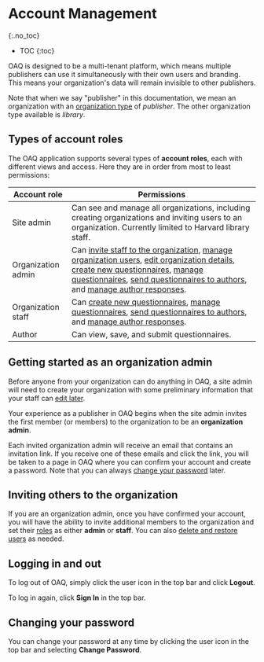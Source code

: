 # Account Management
{:.no_toc}

- TOC
{:toc}

OAQ is designed to be a multi-tenant platform, which means multiple publishers can use it simultaneously with their own users and branding. This means your organization's data will remain invisible to other publishers.

Note that when we say "publisher" in this documentation, we mean an organization with an [organization type](organizations) of _publisher_. The other organization type available is _library_.

## Types of account roles

The OAQ application supports several types of **account roles**, each with different views and access. Here they are in order from most to least permissions:

| Account role | Permissions |
|--|--|
|Site admin| Can see and manage all organizations, including creating organizations and inviting users to an organization. Currently limited to Harvard library staff. |
|Organization admin | Can [invite staff to the organization](#inviting-others-to-the-organization), [manage organization users](organizations#managing-organization-users), [edit organization details](organizations#editing-organization-details), [create new questionnaires](questionnaires#creating-a-new-questionnaire), [manage questionnaires](questionnaires#actions-you-can-perform-on-a-questionnaire), [send questionnaires to authors](questionnaires#sending-a-questionnaire-to-an-author), and [manage author responses](questionnaires#managing-author-responses). |
|Organization staff | Can [create new questionnaires](questionnaires#creating-a-new-questionnaire), [manage questionnaires](questionnaires#actions-you-can-perform-on-a-questionnaire), [send questionnaires to authors](questionnaires#sending-a-questionnaire-to-an-author), and [manage author responses](questionnaires#managing-author-responses). |
|Author | Can view, save, and submit questionnaires. |

## Getting started as an organization admin

Before anyone from your organization can do anything in OAQ, a site admin will need to create your organization with some preliminary information that your staff can [edit later](organizations#editing-organization-details).

Your experience as a publisher in OAQ begins when the site admin invites the first member (or members) to the organization to be an  **organization admin**.

Each invited organization admin will receive an email that contains an invitation link. If you receive one of these emails and click the link, you will be taken to a page in OAQ where you can confirm your account and create a password. Note that you can always [change your password](account_management#changing-your-password) later.

## Inviting others to the organization

If you are an organization admin, once you have confirmed your account, you will have the ability to invite additional members to the organization and set their [roles](#types-of-account-roles) as either **admin** or **staff**. You can also [delete and restore users](organizations#managing-organization-users) as needed.

## Logging in and out

To log out of OAQ, simply click the user icon in the top bar and click **Logout**.

To log in again, click **Sign In** in the top bar.

## Changing your password

You can change your password at any time by clicking the user icon in the top bar and selecting **Change Password**.
